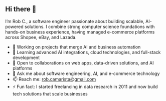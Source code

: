 ## Hi there 👋

I’m Rob C., a software engineer passionate about building scalable, AI-powered solutions. I combine strong computer science foundations with hands-on business experience, having managed e-commerce platforms across Shopee, eBay, and Lazada.  

- 🔭 Working on projects that merge AI and business automation  
- 🌱 Learning advanced AI integrations, cloud technologies, and full-stack development  
- 👯 Open to collaborations on web apps, data-driven solutions, and AI platforms  
- 💬 Ask me about software engineering, AI, and e-commerce technology  
- 📫 Reach me: rob.camarista@gmail.com  
- ⚡ Fun fact: I started freelancing in data research in 2011 and now build tech solutions that scale businesses
